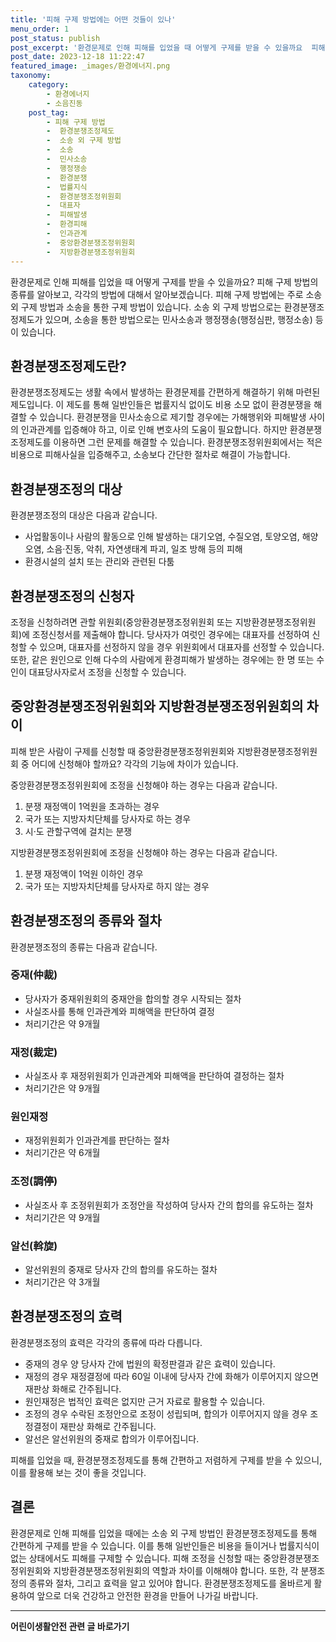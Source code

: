 ```yaml
---
title: '피해 구제 방법에는 어떤 것들이 있나'
menu_order: 1
post_status: publish
post_excerpt: '환경문제로 인해 피해를 입었을 때 어떻게 구제를 받을 수 있을까요  피해 구제 방법의 종류를 알아보고, 각각의 방법에 대해서 알아보겠습니다. 피해 구제 방법에는 주로 소송 외 구제 방법과 소송을 통한 구제 방법이 있습니다. 소송 외 구제 방법으로는 환경분쟁조정제도가 있으며, 소송을 통한 방법으로는 민사소송과 행정쟁송 행정심판, 행정소송  등이 있습니다.'
post_date: 2023-12-18 11:22:47
featured_image: _images/환경에너지.png
taxonomy:
    category:
        - 환경에너지
        - 소음진동
    post_tag:
        - 피해 구제 방법
        -  환경분쟁조정제도
        -  소송 외 구제 방법
        -  소송
        -  민사소송
        -  행정쟁송
        -  환경분쟁
        -  법률지식
        -  환경분쟁조정위원회
        -  대표자
        -  피해발생
        -  환경피해
        -  인과관계
        -  중앙환경분쟁조정위원회
        -  지방환경분쟁조정위원회
---
```



환경문제로 인해 피해를 입었을 때 어떻게 구제를 받을 수 있을까요? 피해 구제 방법의 종류를 알아보고, 각각의 방법에 대해서 알아보겠습니다. 피해 구제 방법에는 주로 소송 외 구제 방법과 소송을 통한 구제 방법이 있습니다. 소송 외 구제 방법으로는 환경분쟁조정제도가 있으며, 소송을 통한 방법으로는 민사소송과 행정쟁송(행정심판, 행정소송) 등이 있습니다.

## 환경분쟁조정제도란?

환경분쟁조정제도는 생활 속에서 발생하는 환경문제를 간편하게 해결하기 위해 마련된 제도입니다. 이 제도를 통해 일반인들은 법률지식 없이도 비용 소모 없이 환경분쟁을 해결할 수 있습니다. 환경분쟁을 민사소송으로 제기할 경우에는 가해행위와 피해발생 사이의 인과관계를 입증해야 하고, 이로 인해 변호사의 도움이 필요합니다. 하지만 환경분쟁조정제도를 이용하면 그런 문제를 해결할 수 있습니다. 환경분쟁조정위원회에서는 적은 비용으로 피해사실을 입증해주고, 소송보다 간단한 절차로 해결이 가능합니다.

## 환경분쟁조정의 대상

환경분쟁조정의 대상은 다음과 같습니다.

- 사업활동이나 사람의 활동으로 인해 발생하는 대기오염, 수질오염, 토양오염, 해양오염, 소음·진동, 악취, 자연생태계 파괴, 일조 방해 등의 피해
- 환경시설의 설치 또는 관리와 관련된 다툼

## 환경분쟁조정의 신청자

조정을 신청하려면 관할 위원회(중앙환경분쟁조정위원회 또는 지방환경분쟁조정위원회)에 조정신청서를 제출해야 합니다. 당사자가 여럿인 경우에는 대표자를 선정하여 신청할 수 있으며, 대표자를 선정하지 않을 경우 위원회에서 대표자를 선정할 수 있습니다. 또한, 같은 원인으로 인해 다수의 사람에게 환경피해가 발생하는 경우에는 한 명 또는 수인이 대표당사자로서 조정을 신청할 수 있습니다.

## 중앙환경분쟁조정위원회와 지방환경분쟁조정위원회의 차이

피해 받은 사람이 구제를 신청할 때 중앙환경분쟁조정위원회와 지방환경분쟁조정위원회 중 어디에 신청해야 할까요? 각각의 기능에 차이가 있습니다.

중앙환경분쟁조정위원회에 조정을 신청해야 하는 경우는 다음과 같습니다.
1. 분쟁 재정액이 1억원을 초과하는 경우
2. 국가 또는 지방자치단체를 당사자로 하는 경우
3. 시·도 관할구역에 걸치는 분쟁

지방환경분쟁조정위원회에 조정을 신청해야 하는 경우는 다음과 같습니다.
1. 분쟁 재정액이 1억원 이하인 경우
2. 국가 또는 지방자치단체를 당사자로 하지 않는 경우

## 환경분쟁조정의 종류와 절차

환경분쟁조정의 종류는 다음과 같습니다.

### 중재(仲裁)
- 당사자가 중재위원회의 중재안을 합의할 경우 시작되는 절차
- 사실조사를 통해 인과관계와 피해액을 판단하여 결정
- 처리기간은 약 9개월

### 재정(裁定)
- 사실조사 후 재정위원회가 인과관계와 피해액을 판단하여 결정하는 절차
- 처리기간은 약 9개월

### 원인재정
- 재정위원회가 인과관계를 판단하는 절차
- 처리기간은 약 6개월

### 조정(調停)
- 사실조사 후 조정위원회가 조정안을 작성하여 당사자 간의 합의를 유도하는 절차
- 처리기간은 약 9개월

### 알선(斡旋)
- 알선위원의 중재로 당사자 간의 합의를 유도하는 절차
- 처리기간은 약 3개월

## 환경분쟁조정의 효력

환경분쟁조정의 효력은 각각의 종류에 따라 다릅니다.

- 중재의 경우 양 당사자 간에 법원의 확정판결과 같은 효력이 있습니다.
- 재정의 경우 재정결정에 따라 60일 이내에 당사자 간에 화해가 이루어지지 않으면 재판상 화해로 간주됩니다.
- 원인재정은 법적인 효력은 없지만 근거 자료로 활용할 수 있습니다.
- 조정의 경우 수락된 조정안으로 조정이 성립되며, 합의가 이루어지지 않을 경우 조정결정이 재판상 화해로 간주됩니다.
- 알선은 알선위원의 중재로 합의가 이루어집니다.

피해를 입었을 때, 환경분쟁조정제도를 통해 간편하고 저렴하게 구제를 받을 수 있으니, 이를 활용해 보는 것이 좋을 것입니다.

## 결론

환경문제로 인해 피해를 입었을 때에는 소송 외 구제 방법인 환경분쟁조정제도를 통해 간편하게 구제를 받을 수 있습니다. 이를 통해 일반인들은 비용을 들이거나 법률지식이 없는 상태에서도 피해를 구제할 수 있습니다. 피해 조정을 신청할 때는 중앙환경분쟁조정위원회와 지방환경분쟁조정위원회의 역할과 차이를 이해해야 합니다. 또한, 각 분쟁조정의 종류와 절차, 그리고 효력을 알고 있어야 합니다. 환경분쟁조정제도를 올바르게 활용하여 앞으로 더욱 건강하고 안전한 환경을 만들어 나가길 바랍니다.
<!-- wp:separator -->
<hr class="wp-block-separator has-alpha-channel-opacity"/>
<!-- /wp:separator -->

<!-- wp:group {"backgroundColor":"base","layout":{"type":"constrained"}} -->
<div class="wp-block-group has-base-background-color has-background"><!-- wp:paragraph {"align":"center","fontSize":"medium"} -->
<p class="has-text-align-center has-large-font-size"><strong>어린이생활안전 관련 글 바로가기</strong></p>
<!-- /wp:paragraph -->


<!-- wp:latest-posts
{"categories":[{"id":30736,"count":19,"description":"","link":"https://uknowlaw.com/category/%ec%96%b4%eb%a6%b0%ec%9d%b4%ec%83%9d%ed%99%9c%ec%95%88%ec%a0%84/","name":"어린이생활안전","slug":"어린이생활안전","taxonomy":"category","parent":0,"meta":[],"_links":{"self":[{"href":"https://uknowlaw.com/wp-json/wp/v2/categories/30736"}],"collection":[{"href":"https://uknowlaw.com/wp-json/wp/v2/categories"}],"about":[{"href":"https://uknowlaw.com/wp-json/wp/v2/taxonomies/category"}],"wp:post_type":[{"href":"https://uknowlaw.com/wp-json/wp/v2/posts?categories=30736"}],"curies":[{"name":"wp","href":"https://api.w.org/{rel}","templated":true}]}}],"postsToShow":100,"excerptLength":28,"postLayout":"grid","columns":2,"featuredImageAlign":"left","featuredImageSizeSlug":"large","fontSize":"small"} /--></div>
<!-- /wp:group -->